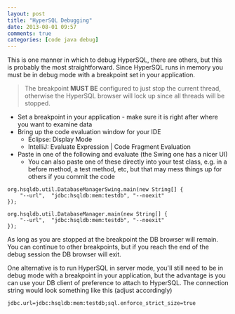 ```yaml
---
layout: post
title: "HyperSQL Debugging"
date: 2013-08-01 09:57
comments: true
categories: [code java debug]
---
```

This is one manner in which to debug HyperSQL, there are others, but this is probably the most straightforward. Since HyperSQL runs in memory you must be in debug mode with a breakpoint set in your application.

> The breakpoint **MUST BE** configured to just stop the current thread, otherwise the HyperSQL browser will lock up since all threads will be stopped.

* Set a breakpoint in your application - make sure it is right after where you want to examine data
* Bring up the code evaluation window for your IDE
   * Eclipse: Display Mode
   * IntelliJ: Evaluate Expression | Code Fragment Evaluation
* Paste in one of the following and evaluate (the Swing one has a nicer UI)
   * You can also paste one of these directly into your test class, e.g. in a before method, a test method, etc, but that may mess things up for others if you commit the code

```
org.hsqldb.util.DatabaseManagerSwing.main(new String[] {
    "--url",  "jdbc:hsqldb:mem:testdb", "--noexit"
});
```


```
org.hsqldb.util.DatabaseManager.main(new String[] {
    "--url",  "jdbc:hsqldb:mem:testdb", "--noexit"
});
```

As long as you are stopped at the breakpoint the DB browser will remain. You can continue to other breakpoints, but if you reach the end of the debug session the DB browser will exit.

One alternative is to run HyperSQL in server mode, you'll still need to be in debug mode with a breakpoint in your application, but the advantage is you can use your DB client of preference to attach to HyperSQL. The connection string would look something like this (adjust accordingly)

```
jdbc.url=jdbc:hsqldb:mem:testdb;sql.enforce_strict_size=true
```

